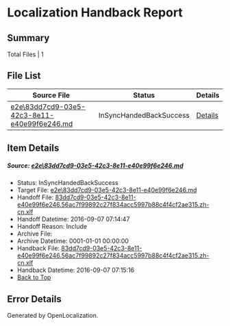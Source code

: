 # <a name='report-top'></a> Localization Handback Report

## Summary
 Total Files | 1

## File List
 Source File | Status | Details 
 ----------- | ------ | ------- 
 [e2e\83dd7cd9-03e5-42c3-8e11-e40e99f6e246.md](https://github.com/OpenLocalizationTestOrg/ol-test0/blob/2cf9bccfb1a3c527b9203c9bf5e4342ec3a6c40c/e2e/83dd7cd9-03e5-42c3-8e11-e40e99f6e246.md) | InSyncHandedBackSuccess | [Details](#34ad02605a23ac2089cf0edbbcc088dff5a1869d4)

## Item Details
##### <a name='34ad02605a23ac2089cf0edbbcc088dff5a1869d4'></a> Source: [e2e\83dd7cd9-03e5-42c3-8e11-e40e99f6e246.md](https://github.com/OpenLocalizationTestOrg/ol-test0/blob/2cf9bccfb1a3c527b9203c9bf5e4342ec3a6c40c/e2e/83dd7cd9-03e5-42c3-8e11-e40e99f6e246.md)
* Status: InSyncHandedBackSuccess
* Target File: [e2e\83dd7cd9-03e5-42c3-8e11-e40e99f6e246.md](https://github.com/OpenLocalizationTestOrg/ol-test0-zhcn/blob/58d86169e8f7586c01ba881ea2df88a8f135cc5f/e2e/83dd7cd9-03e5-42c3-8e11-e40e99f6e246.md)
* Handoff File: [83dd7cd9-03e5-42c3-8e11-e40e99f6e246.56ac7f99892c27f834acc5997b88c4f4cf2ae315.zh-cn.xlf](https://github.com/OpenLocalizationTestOrg/ol-test0-handoff/blob/98e6b4ee96cfbc3741f2c3105e7a4c97e7d770df/ol-handoff/OpenLocalizationTestOrg/ol-test0-zhcn/ci/ht/83dd7cd9-03e5-42c3-8e11-e40e99f6e246.56ac7f99892c27f834acc5997b88c4f4cf2ae315.zh-cn.xlf)
* Handoff Datetime: 2016-09-07 07:14:47
* Handoff Reason: Include
* Archive File: 
* Archive Datetime: 0001-01-01 00:00:00
* Handback File: [83dd7cd9-03e5-42c3-8e11-e40e99f6e246.56ac7f99892c27f834acc5997b88c4f4cf2ae315.zh-cn.xlf](https://github.com/OpenLocalizationTestOrg/ol-test0-handback/blob/10c0624a9716f4d90bd60004cda240d62bfcf5da/ol-handback/OpenLocalizationTestOrg/ol-test0-zhcn/ci/ht/83dd7cd9-03e5-42c3-8e11-e40e99f6e246.56ac7f99892c27f834acc5997b88c4f4cf2ae315.zh-cn.xlf)
* Handback Datetime: 2016-09-07 07:15:16
* [Back to Top](#report-top)


## Error Details

Generated by OpenLocalization.
